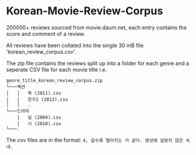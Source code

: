 # Korean-Movie-Review-Corpus
200000+ reviews sourced from movie.daum.net, each entry contains the score and comment of a review.

All reviews have been collated into the single 30 mB file 'korean_review_corpus.csv'.

The zip file contains the reviews split up into a folder for each genre and a seperate CSV file for each movie title i.e.


```
genre_title_korean_review_corpus.zip
└───액션
│   │   퀵 (2011).csv
│   │   친구2 (2013).csv
│   │   .
└───드라마
    │   길 (2004).csv
    │   시 (2010).csv
└───.

```
The csv files are in the format:
`4, 갈수록 떨어지는 거 같다. 명성에 걸맞지 않은 속내.`
